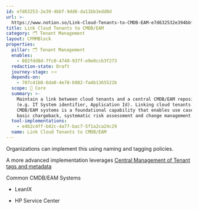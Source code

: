 ```yaml
---
id: e7d63253-2e39-4bbf-9dd6-da11bb3edd0d
url: >-
  https://www.notion.so/Link-Cloud-Tenants-to-CMDB-EAM-e7d632532e394bbf9dd6da11bb3edd0d
title: Link Cloud Tenants to CMDB/EAM
category: 🗂 Tenant Management
layout: CFMMBlock
properties:
  pillar: 🗂 Tenant Management
  enables:
    - 802fdd8d-7fc0-4749-937f-e9e0ccb3f273
  redaction-state: Draft
  journey-stage: ⭐️⭐️
  depends-on:
    - 707c41b8-6da0-4e78-b982-fa4b1365521b
  scope: 🏢 Core
  summary: >-
    Maintain a link between cloud tenants and a central CMDB/EAM repository
    (e.g. IT System identifier, Application Id). Linking cloud tenants to
    CMDB/EAM systems is a foundational capability that enables use cases like
    basic chargeback, systematic risk assessment and change management. 
  tool-implementations:
    - e4b2c4ff-b42c-4a77-bac7-5f1a2ca24c29
  name: Link Cloud Tenants to CMDB/EAM
---
```


Organizations can implement this using naming and tagging policies. 

A more advanced implementation leverages [Central Management of Tenant tags and metadata](/maturity-model/security-and-compliance/central-management-of-tenant-tags-and-metadata.md) 





Common CMDB/EAM Systems

- LeanIX

- HP Service Center